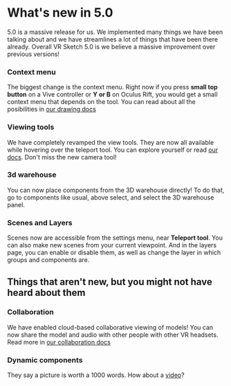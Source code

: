 # What's new in 5.0

5.0 is a massive release for us. We implemented many things we have been
talking about and we have streamlines a lot of things that have been there
already. Overall VR Sketch 5.0 is we believe a massive improvement over previous
versions!

### Context menu

The biggest change is the context menu. Right now if you press **small top button**
on a Vive controller or **Y or B** on Oculus Rift, you would get a small context
menu that depends on the tool. You can read about all the posibilities in
[our drawing docs](docs-drawing.html)

### Viewing tools

We have completely revamped the view tools. They are now all available while
hovering over the teleport tool. You can explore yourself or read [our docs](docs-viewing.html).
Don't miss the new camera tool!

### 3d warehouse

You can now place components from the 3D warehouse directly! To do that,
go to components like usual, above select, and select the 3D warehouse panel.

### Scenes and Layers

Scenes now are accessible from the settings menu, near **Teleport tool**.
You can also make new scenes from your current viewpoint.  And in the
layers page, you can enable or disable them, as well as change the layer
in which groups and components are.

## Things that aren't new, but you might not have heard about them

### Collaboration

We have enabled cloud-based collaborative viewing of models! You can now
share the model and audio with other people with other VR headsets.
Read more in [our collaboration docs](docs-collaboration.html)

### Dynamic components

They say a picture is worth a 1000 words. How about a [video](https://www.youtube.com/watch?v=2zvx-odAwsI)?
